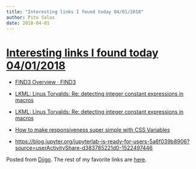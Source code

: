 ```yaml
---
title: "Interesting links I found today 04/01/2018"
author: Pito Salas
date: 2018-04-01
---
```

# [Interesting links I found today 04/01/2018](None)




  * [FIND3 Overview · FIND3](<https://www.internalpositioning.com/doc/overview.md>)

  * [LKML: Linus Torvalds: Re: detecting integer constant expressions in macros](<https://lkml.org/lkml/2018/3/20/845>)

  * [LKML: Linus Torvalds: Re: detecting integer constant expressions in macros](<https://lkml.org/lkml/2018/3/20/845>)

  * [How to make responsiveness super simple with CSS Variables](<https://medium.freecodecamp.org/how-to-make-responsiveness-super-simple-with-css-variables-8c90ebf80d7f>)

  * <https://blog.jupyter.org/jupyterlab-is-ready-for-users-5a6f039b8906?source=userActivityShare-d383785221d0-1522497446>

Posted from [Diigo](<https://www.diigo.com>). The rest of my favorite links
are [here](<https://www.diigo.com/user/pitosalas>).


